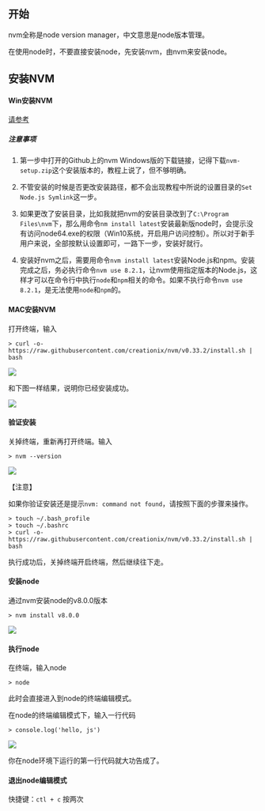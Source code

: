 ## 开始

nvm全称是node version manager，中文意思是node版本管理。

在使用node时，不要直接安装node，先安装nvm，由nvm来安装node。

## 安装NVM

#### Win安装NVM

[请参考](https://segmentfault.com/a/1190000007612011)

##### 注意事项

1. 第一步中打开的Github上的nvm Windows版的下载链接，记得下载`nvm-setup.zip`这个安装版本的，教程上说了，但不够明确。

2. 不管安装的时候是否更改安装路径，都不会出现教程中所说的设置目录的`Set Node.js Symlink`这一步。

3. 如果更改了安装目录，比如我就把nvm的安装目录改到了`C:\Program Files\nvm`下，那么用命令`nm install latest`安装最新版node时，会提示没有访问node64.exe的权限（Win10系统，开启用户访问控制）。所以对于新手用户来说，全部按默认设置即可，一路下一步，安装好就行。

4. 安装好nvm之后，需要用命令`nvm install latest`安装Node.js和npm。安装完成之后，务必执行命令`nvm use 8.2.1`，让nvm使用指定版本的Node.js，这样才可以在命令行中执行`node`和`npm`相关的命令。如果不执行命令`nvm use 8.2.1`，是无法使用`node`和`npm`的。

#### MAC安装NVM

打开终端，输入
```
> curl -o- https://raw.githubusercontent.com/creationix/nvm/v0.33.2/install.sh | bash
```

![](https://raw.githubusercontent.com/wiki/xugy0926/getting-started-with-javascript/nvm4.png)

和下图一样结果，说明你已经安装成功。

![](https://raw.githubusercontent.com/wiki/xugy0926/getting-started-with-javascript/nvm5.png)

#### 验证安装

关掉终端，重新再打开终端。输入

```
> nvm --version
```

![](https://raw.githubusercontent.com/wiki/xugy0926/getting-started-with-javascript/nvm1.png)

【注意】

如果你验证安装还是提示`nvm: command not found`，请按照下面的步骤来操作。

```
> touch ~/.bash_profile
> touch ~/.bashrc
> curl -o- https://raw.githubusercontent.com/creationix/nvm/v0.33.2/install.sh | bash
```

执行成功后，关掉终端开启终端，然后继续往下走。

#### 安装node

通过nvm安装node的v8.0.0版本

```
> nvm install v8.0.0
```

![](https://raw.githubusercontent.com/wiki/xugy0926/getting-started-with-javascript/nvm2.png)

#### 执行node

在终端，输入node
```
> node
```

此时会直接进入到node的终端编辑模式。

在node的终端编辑模式下，输入一行代码
```
> console.log('hello, js')
```

![](https://raw.githubusercontent.com/wiki/xugy0926/getting-started-with-javascript/nvm3.png)

你在node环境下运行的第一行代码就大功告成了。

#### 退出node编辑模式

快捷键：`ctl + c` 按两次
